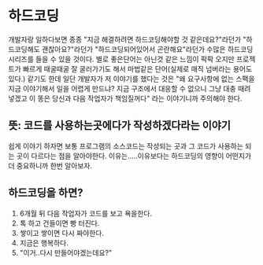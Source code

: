 # 하드코딩
개발자랑 일하다보면 종종 "지금 해결하려면 하드코딩해야할 것 같은데요?"라던가 "하드코딩해도 괜찮아요?"라던가 "하드코딩되어있어서 곤란해요"라던가 수많은 하드코딩 시리즈를 들을 수 있을 것이다. 별로 좋은단어는 아닌것 같은 느낌이 팍팍 오지만 프로젝트가 빠르게 때굴때굴 잘 굴러가기도 해서 마법같은 단어(실제로 매직 넘버라는 용어도 있다.) 같기도 한데 일단 개발자가 저 이야기를 했다는 것은 "왜 요구사항에 없는 스팩을 지금 이야기해서 일을 어렵게 만드냐? 지금 구조에서 대응할 수 없으니 그냥 대충 때려 넣겠고 이 똥은 당신과 다음 작업자가 책임질꺼다" 라는 이야기니까 주의해야 한다.

## 뜻: 코드를 사용하는곳에다가 작성하겠다라는 이야기
쉽게 이야기 하자면 보통 프로그램의 소스코드는 작성되는 곳과 그 코드가 사용하는 되는 곳이 다르다는 점을 알아야한다. 이유는.....이유보다는 하드코딩의 영향이 어떤지가 더 중요하니까 한번 알아보자.

## 하드코딩을 하면?
1. 6개월 뒤 다음 작업자가 코드를 보고 욕을한다.
2. 톡 하고 건들이면 빵 터진다.
3. 쌓이고 쌓이면 다시 짜야한다.
4. 지금은 행복하다.
5. "이거..다시 만들어야겠는데요?"
